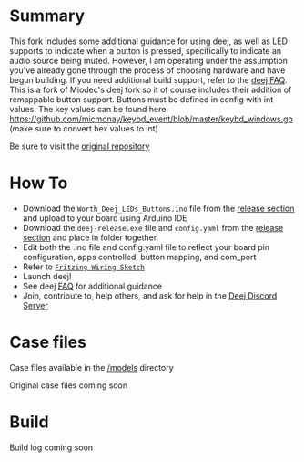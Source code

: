 # Summary
This fork includes some additional guidance for using deej, as well as LED supports to indicate when a button is pressed, specifically to indicate an audio source being muted. However, I am operating under the assumption you've already gone through the process of choosing hardware and have begun building. If you need additional build support, refer to the [deej FAQ](https://github.com/omriharel/deej/blob/master/docs/faq/faq.md). This is a fork of Miodec's deej fork so it of course includes their addition of remappable button support. Buttons must be defined in config with int values. The key values can be found here: https://github.com/micmonay/keybd_event/blob/master/keybd_windows.go (make sure to convert hex values to int)

Be sure to visit the [original repository](https://github.com/omriharel/deej)

# How To
 - Download the `Worth_Deej_LEDs_Buttons.ino` file from the [release section](https://github.com/wildmanworth/deej/releases/tag/v0.1) and upload to your board using Arduino IDE
 - Download the `deej-release.exe` file and `config.yaml` from the [release section](https://github.com/wildmanworth/deej/releases/tag/v0.1) and place in folder together.
 - Edit both the .ino file and config.yaml file to reflect your board pin configuration, apps controlled, button mapping, and com_port
 - Refer to [`Fritzing Wiring Sketch`](https://github.com/eric-worth/deej/blob/master/Fritzing%20Wiring%20Sketch.jpg)
 - Launch deej!
 - See deej [FAQ](https://github.com/omriharel/deej/blob/master/docs/faq/faq.md) for additional guidance
 - Join, contribute to, help others, and ask for help in the [Deej Discord Server](https://discord.gg/nf88NJu)

# Case files

Case files available in the [/models](https://github.com/Miodec/deej/tree/master/models) directory

Original case files coming soon

# Build

Build log coming soon




